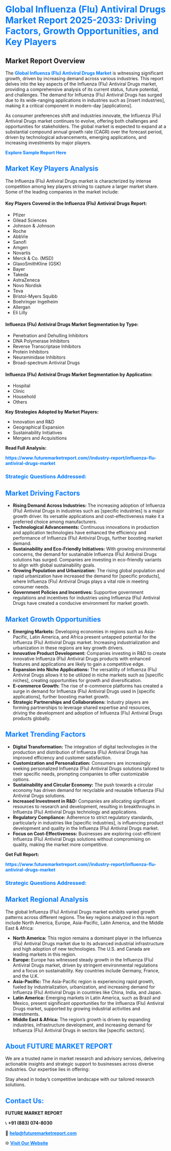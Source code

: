 <h1 style="color: #007BFF;">Global Influenza (Flu) Antiviral Drugs Market Report 2025-2033: Driving Factors, Growth Opportunities, and Key Players</h1>

<section id="overview">
<h2>Market Report Overview</h2>
<p>The <a href="https://www.futuremarketreport.com//industry-report/influenza-flu-antiviral-drugs-market" style="color: #007BFF; text-decoration: none;"><strong>Global Influenza (Flu) Antiviral Drugs Market</strong></a> is witnessing significant growth, driven by increasing demand across various industries. This report delves into the key aspects of the Influenza (Flu) Antiviral Drugs market, providing a comprehensive analysis of its current status, future potential, and challenges. The demand for Influenza (Flu) Antiviral Drugs has surged due to its wide-ranging applications in industries such as [insert industries], making it a critical component in modern-day [applications].</p>
<p>As consumer preferences shift and industries innovate, the Influenza (Flu) Antiviral Drugs market continues to evolve, offering both challenges and opportunities for stakeholders. The global market is expected to expand at a substantial compound annual growth rate (CAGR) over the forecast period, driven by technological advancements, emerging applications, and increasing investments by major players.</p>
</section>

<section id="overview">
<p><a href="https://www.futuremarketreport.com//request-sample/reportId=78304" style="color: #007BFF; text-decoration: none;"><strong>Explore Sample Report Here</strong></a></p>
</section>

<section id="key-players">
<h2 style="color: #007BFF;">Market Key Players Analysis</h2>
<p>The Influenza (Flu) Antiviral Drugs market is characterized by intense competition among key players striving to capture a larger market share. Some of the leading companies in the market include:</p>
<h4>Key Players Covered in the Influenza (Flu) Antiviral Drugs Report:</h4>
<ul><li>Pfizer</li><li>Gilead Sciences</li><li>Johnson &amp; Johnson</li><li>Roche</li><li>AbbVie</li><li>Sanofi</li><li>Amgen</li><li>Novartis</li><li>Merck &amp; Co. (MSD)</li><li>GlaxoSmithKline (GSK)</li><li>Bayer</li><li>Takeda</li><li>AstraZeneca</li><li>Novo Nordisk</li><li>Teva</li><li>Bristol-Myers Squibb</li><li>Boehringer Ingelheim</li><li>Allergan</li><li>Eli Lilly</li></ul>
<h4>Influenza (Flu) Antiviral Drugs Market Segmentation by Type:</h4>
<ul><li>Penetration and Dehulling Inhibitors</li><li>DNA Polymerase Inhibitors</li><li>Reverse Transcriptase Inhibitors</li><li>Protein Inhibitors</li><li>Neuraminidase Inhibitors</li><li>Broad-spectrum Antiviral Drugs</li></ul>

<h4>Influenza (Flu) Antiviral Drugs Market Segmentation by Application:</h4>
<ul><li>Hospital</li><li>Clinic</li><li>Household</li><li>Others</li></ul>
<p><strong>Key Strategies Adopted by Market Players:</strong></p>
<ul>
<li>Innovation and R&D</li>
<li>Geographical Expansion</li>
<li>Sustainability Initiatives</li>
<li>Mergers and Acquisitions</li>
</ul>
</section>

<section>
<p><strong>Read Full Analysis: </strong></p><a href="https://www.futuremarketreport.com//industry-report/influenza-flu-antiviral-drugs-market" style="color: #007BFF; text-decoration: none;"><strong>https://www.futuremarketreport.com//industry-report/influenza-flu-antiviral-drugs-market</strong></a>
<h3 style="color: #007BFF;">Strategic Questions Addressed:</h3>
</section>

<section id="driving-factors">
<h2 style="color: #007BFF;">Market Driving Factors</h2>
<ul>
<li><strong>Rising Demand Across Industries:</strong> The increasing adoption of Influenza (Flu) Antiviral Drugs in industries such as [specific industries] is a major growth driver. Its versatile applications and cost-effectiveness make it a preferred choice among manufacturers.</li>
<li><strong>Technological Advancements:</strong> Continuous innovations in production and application technologies have enhanced the efficiency and performance of Influenza (Flu) Antiviral Drugs, further boosting market demand.</li>
<li><strong>Sustainability and Eco-Friendly Initiatives:</strong> With growing environmental concerns, the demand for sustainable Influenza (Flu) Antiviral Drugs solutions has surged. Companies are investing in eco-friendly variants to align with global sustainability goals.</li>
<li><strong>Growing Population and Urbanization:</strong> The rising global population and rapid urbanization have increased the demand for [specific products], where Influenza (Flu) Antiviral Drugs plays a vital role in meeting consumer needs.</li>
<li><strong>Government Policies and Incentives:</strong> Supportive government regulations and incentives for industries using Influenza (Flu) Antiviral Drugs have created a conducive environment for market growth.</li>
</ul>
</section>

<section id="growth-opportunities">
<h2 style="color: #007BFF;">Market Growth Opportunities</h2>
<ul>
<li><strong>Emerging Markets:</strong> Developing economies in regions such as Asia-Pacific, Latin America, and Africa present untapped potential for the Influenza (Flu) Antiviral Drugs market. Increasing industrialization and urbanization in these regions are key growth drivers.</li>
<li><strong>Innovative Product Development:</strong> Companies investing in R&D to create innovative Influenza (Flu) Antiviral Drugs products with enhanced features and applications are likely to gain a competitive edge.</li>
<li><strong>Expansion into Niche Applications:</strong> The versatility of Influenza (Flu) Antiviral Drugs allows it to be utilized in niche markets such as [specific niches], creating opportunities for growth and diversification.</li>
<li><strong>E-commerce Growth:</strong> The rise of e-commerce platforms has created a surge in demand for Influenza (Flu) Antiviral Drugs used in [specific applications], further boosting market growth.</li>
<li><strong>Strategic Partnerships and Collaborations:</strong> Industry players are forming partnerships to leverage shared expertise and resources, driving the development and adoption of Influenza (Flu) Antiviral Drugs products globally.</li>
</ul>
</section>

<section id="trending-factors">
<h2 style="color: #007BFF;">Market Trending Factors</h2>
<ul>
<li><strong>Digital Transformation:</strong> The integration of digital technologies in the production and distribution of Influenza (Flu) Antiviral Drugs has improved efficiency and customer satisfaction.</li>
<li><strong>Customization and Personalization:</strong> Consumers are increasingly seeking personalized Influenza (Flu) Antiviral Drugs solutions tailored to their specific needs, prompting companies to offer customizable options.</li>
<li><strong>Sustainability and Circular Economy:</strong> The push towards a circular economy has driven demand for recyclable and reusable Influenza (Flu) Antiviral Drugs solutions.</li>
<li><strong>Increased Investment in R&D:</strong> Companies are allocating significant resources to research and development, resulting in breakthroughs in Influenza (Flu) Antiviral Drugs technology and applications.</li>
<li><strong>Regulatory Compliance:</strong> Adherence to strict regulatory standards, particularly in industries like [specific industries], is influencing product development and quality in the Influenza (Flu) Antiviral Drugs market.</li>
<li><strong>Focus on Cost-Effectiveness:</strong> Businesses are exploring cost-efficient Influenza (Flu) Antiviral Drugs solutions without compromising on quality, making the market more competitive.</li>
</ul>
</section>

<section>
<p><strong>Get Full Report: </strong></p><a href="https://www.futuremarketreport.com//industry-report/influenza-flu-antiviral-drugs-market" style="color: #007BFF; text-decoration: none;"><strong>https://www.futuremarketreport.com//industry-report/influenza-flu-antiviral-drugs-market</strong></a>
<h3 style="color: #007BFF;">Strategic Questions Addressed:</h3>
</section>


<section id="regional-analysis">
<h2 style="color: #007BFF;">Market Regional Analysis</h2>
<p>The global Influenza (Flu) Antiviral Drugs market exhibits varied growth patterns across different regions. The key regions analyzed in this report include North America, Europe, Asia-Pacific, Latin America, and the Middle East & Africa:</p>
<ul>
<li><strong>North America:</strong> This region remains a dominant player in the Influenza (Flu) Antiviral Drugs market due to its advanced industrial infrastructure and high adoption of new technologies. The U.S. and Canada are leading markets in this region.</li>
<li><strong>Europe:</strong> Europe has witnessed steady growth in the Influenza (Flu) Antiviral Drugs market, driven by stringent environmental regulations and a focus on sustainability. Key countries include Germany, France, and the U.K.</li>
<li><strong>Asia-Pacific:</strong> The Asia-Pacific region is experiencing rapid growth, fueled by industrialization, urbanization, and increasing demand for Influenza (Flu) Antiviral Drugs in countries like China, India, and Japan.</li>
<li><strong>Latin America:</strong> Emerging markets in Latin America, such as Brazil and Mexico, present significant opportunities for the Influenza (Flu) Antiviral Drugs market, supported by growing industrial activities and investments.</li>
<li><strong>Middle East & Africa:</strong> The region’s growth is driven by expanding industries, infrastructure development, and increasing demand for Influenza (Flu) Antiviral Drugs in sectors like [specific sectors].</li>
</ul>
</section>

<footer>
<h2 style="color: #007BFF;">About FUTURE MARKET REPORT</h2>
<p>We are a trusted name in market research and advisory services, delivering actionable insights and strategic support to businesses across diverse industries. Our expertise lies in offering:</p>

<p>Stay ahead in today’s competitive landscape with our tailored research solutions.</p>

<h2 style="color: #007BFF;">Contact Us:</h2>
<p><strong>FUTURE MARKET REPORT</strong></p>
<p>📞 <strong>+91 (883) 074-8030</strong></p>
<p>📧 <strong><a href="mailto:help@futuremarketreport.com" style="color: #007BFF;">help@futuremarketreport.com</a></strong></p>
<p>🌐 <strong><a href="https://www.futuremarketreport.com/" style="color: #007BFF;">Visit Our Website</a></strong></p>
</footer>